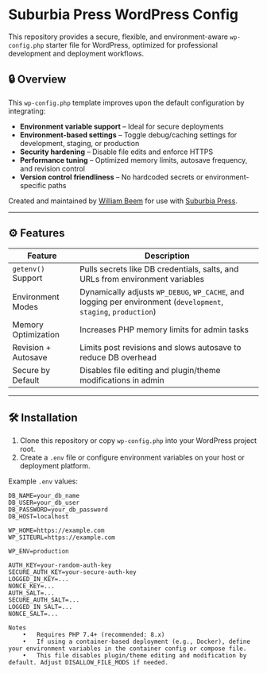 # Suburbia Press WordPress Config

This repository provides a secure, flexible, and environment-aware `wp-config.php` starter file for WordPress, optimized for professional development and deployment workflows.

## 🔒 Overview

This `wp-config.php` template improves upon the default configuration by integrating:

- **Environment variable support** – Ideal for secure deployments
- **Environment-based settings** – Toggle debug/caching settings for development, staging, or production
- **Security hardening** – Disable file edits and enforce HTTPS
- **Performance tuning** – Optimized memory limits, autosave frequency, and revision control
- **Version control friendliness** – No hardcoded secrets or environment-specific paths

Created and maintained by [William Beem](https://suburbiapress.com) for use with [Suburbia Press](https://suburbiapress.com).

---

## ⚙️ Features

| Feature                | Description |
|------------------------|-------------|
| `getenv()` Support     | Pulls secrets like DB credentials, salts, and URLs from environment variables |
| Environment Modes      | Dynamically adjusts `WP_DEBUG`, `WP_CACHE`, and logging per environment (`development`, `staging`, `production`) |
| Memory Optimization    | Increases PHP memory limits for admin tasks |
| Revision + Autosave    | Limits post revisions and slows autosave to reduce DB overhead |
| Secure by Default      | Disables file editing and plugin/theme modifications in admin |

---

## 🛠 Installation

1. Clone this repository or copy `wp-config.php` into your WordPress project root.
2. Create a `.env` file or configure environment variables on your host or deployment platform.

Example `.env` values:

```dotenv
DB_NAME=your_db_name
DB_USER=your_db_user
DB_PASSWORD=your_db_password
DB_HOST=localhost

WP_HOME=https://example.com
WP_SITEURL=https://example.com

WP_ENV=production

AUTH_KEY=your-random-auth-key
SECURE_AUTH_KEY=your-secure-auth-key
LOGGED_IN_KEY=...
NONCE_KEY=...
AUTH_SALT=...
SECURE_AUTH_SALT=...
LOGGED_IN_SALT=...
NONCE_SALT=...

Notes
	•	Requires PHP 7.4+ (recommended: 8.x)
	•	If using a container-based deployment (e.g., Docker), define your environment variables in the container config or compose file.
	•	This file disables plugin/theme editing and modification by default. Adjust DISALLOW_FILE_MODS if needed.
